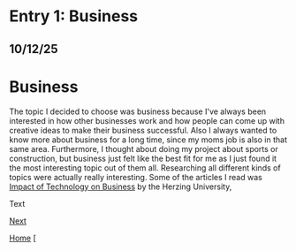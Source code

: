 
# Entry 1: Business
 ## 10/12/25
<h1>Business</h1>
<p>The topic I decided to choose was business because I've always been interested in how other businesses work and how people can come up with creative ideas to make their business successful. Also I always wanted to know more about business for a long time, since my moms job is also in that same area. Furthermore, I thought about doing my project about sports or construction, but business just felt like the best fit for me as I just found it the most interesting topic out of them all. Researching all different kinds of topics were actually really interesting. Some of the articles I read was <a href="https://www.herzing.edu/blog/impact-technology-business">Impact of Technology on Business</a> by the Herzing University,  </p>

Text

[Next](entry02.md)

[Home](../README.md)
[
